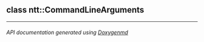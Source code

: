 ## class ntt::CommandLineArguments



---

###### API documentation generated using [Doxygenmd](https://github.com/d99kris/doxygenmd)

